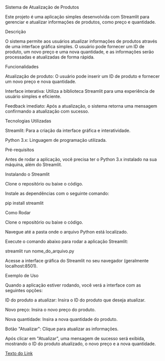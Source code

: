Sistema de Atualização de Produtos

Este projeto é uma aplicação simples desenvolvida com Streamlit para gerenciar e atualizar informações de produtos, como preço e quantidade.

Descrição

O sistema permite aos usuários atualizar informações de produtos através de uma interface gráfica simples. O usuário pode fornecer um ID de produto, um novo preço e uma nova quantidade, e as informações serão processadas e atualizadas de forma rápida.

Funcionalidades

Atualização de produto: O usuário pode inserir um ID de produto e fornecer um novo preço e nova quantidade.

Interface interativa: Utiliza a biblioteca Streamlit para uma experiência de usuário simples e eficiente.

Feedback imediato: Após a atualização, o sistema retorna uma mensagem confirmando a atualização com sucesso.

Tecnologias Utilizadas

Streamlit: Para a criação da interface gráfica e interatividade.

Python 3.x: Linguagem de programação utilizada.

Pré-requisitos

Antes de rodar a aplicação, você precisa ter o Python 3.x instalado na sua máquina, além do Streamlit.

Instalando o Streamlit

Clone o repositório ou baixe o código.

Instale as dependências com o seguinte comando:

pip install streamlit

Como Rodar

Clone o repositório ou baixe o código.

Navegue até a pasta onde o arquivo Python está localizado.

Execute o comando abaixo para rodar a aplicação Streamlit:

streamlit run nome_do_arquivo.py


Acesse a interface gráfica do Streamlit no seu navegador (geralmente localhost:8501).

Exemplo de Uso

Quando a aplicação estiver rodando, você verá a interface com as seguintes opções:

ID do produto a atualizar: Insira o ID do produto que deseja atualizar.

Novo preço: Insira o novo preço do produto.

Nova quantidade: Insira a nova quantidade do produto.

Botão "Atualizar": Clique para atualizar as informações.

Após clicar em "Atualizar", uma mensagem de sucesso será exibida, mostrando o ID do produto atualizado, o novo preço e a nova quantidade.

[Texto do Link](https://github.com/Kaua-santos/loja-api)